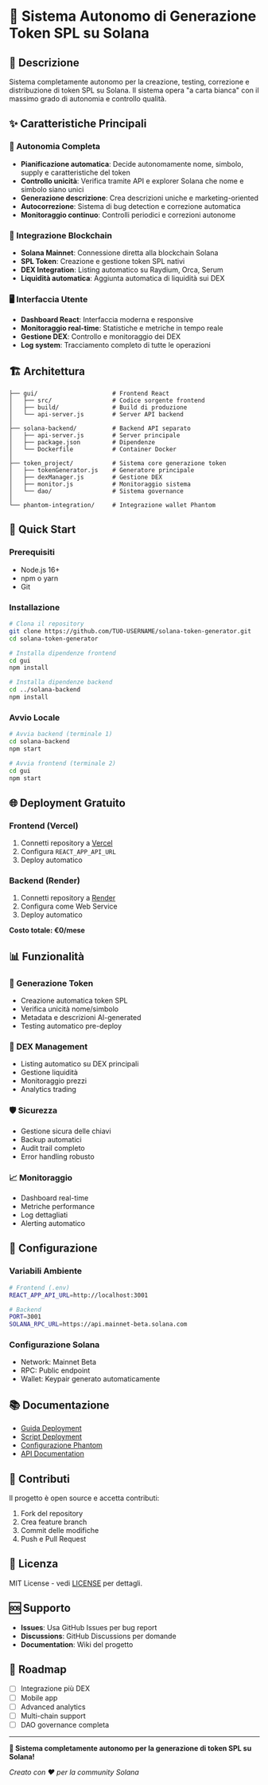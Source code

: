 # 🚀 Sistema Autonomo di Generazione Token SPL su Solana

## 🎯 Descrizione

Sistema completamente autonomo per la creazione, testing, correzione e distribuzione di token SPL su Solana. Il sistema opera "a carta bianca" con il massimo grado di autonomia e controllo qualità.

## ✨ Caratteristiche Principali

### 🤖 Autonomia Completa
- **Pianificazione automatica**: Decide autonomamente nome, simbolo, supply e caratteristiche del token
- **Controllo unicità**: Verifica tramite API e explorer Solana che nome e simbolo siano unici
- **Generazione descrizione**: Crea descrizioni uniche e marketing-oriented
- **Autocorrezione**: Sistema di bug detection e correzione automatica
- **Monitoraggio continuo**: Controlli periodici e correzioni autonome

### 🔗 Integrazione Blockchain
- **Solana Mainnet**: Connessione diretta alla blockchain Solana
- **SPL Token**: Creazione e gestione token SPL nativi
- **DEX Integration**: Listing automatico su Raydium, Orca, Serum
- **Liquidità automatica**: Aggiunta automatica di liquidità sui DEX

### 🖥️ Interfaccia Utente
- **Dashboard React**: Interfaccia moderna e responsive
- **Monitoraggio real-time**: Statistiche e metriche in tempo reale
- **Gestione DEX**: Controllo e monitoraggio dei DEX
- **Log system**: Tracciamento completo di tutte le operazioni

## 🏗️ Architettura

```
├── gui/                     # Frontend React
│   ├── src/                 # Codice sorgente frontend
│   ├── build/               # Build di produzione
│   └── api-server.js        # Server API backend
│
├── solana-backend/          # Backend API separato
│   ├── api-server.js        # Server principale
│   ├── package.json         # Dipendenze
│   └── Dockerfile           # Container Docker
│
├── token_project/           # Sistema core generazione token
│   ├── tokenGenerator.js    # Generatore principale
│   ├── dexManager.js        # Gestione DEX
│   ├── monitor.js           # Monitoraggio sistema
│   └── dao/                 # Sistema governance
│
└── phantom-integration/     # Integrazione wallet Phantom
```

## 🚀 Quick Start

### Prerequisiti
- Node.js 16+
- npm o yarn
- Git

### Installazione
```bash
# Clona il repository
git clone https://github.com/TUO-USERNAME/solana-token-generator.git
cd solana-token-generator

# Installa dipendenze frontend
cd gui
npm install

# Installa dipendenze backend
cd ../solana-backend
npm install
```

### Avvio Locale
```bash
# Avvia backend (terminale 1)
cd solana-backend
npm start

# Avvia frontend (terminale 2)
cd gui
npm start
```

## 🌐 Deployment Gratuito

### Frontend (Vercel)
1. Connetti repository a [Vercel](https://vercel.com)
2. Configura `REACT_APP_API_URL`
3. Deploy automatico

### Backend (Render)
1. Connetti repository a [Render](https://render.com)
2. Configura come Web Service
3. Deploy automatico

**Costo totale: €0/mese**

## 📊 Funzionalità

### 🎯 Generazione Token
- Creazione automatica token SPL
- Verifica unicità nome/simbolo
- Metadata e descrizioni AI-generated
- Testing automatico pre-deploy

### 🔄 DEX Management
- Listing automatico su DEX principali
- Gestione liquidità
- Monitoraggio prezzi
- Analytics trading

### 🛡️ Sicurezza
- Gestione sicura delle chiavi
- Backup automatici
- Audit trail completo
- Error handling robusto

### 📈 Monitoraggio
- Dashboard real-time
- Metriche performance
- Log dettagliati
- Alerting automatico

## 🔧 Configurazione

### Variabili Ambiente
```bash
# Frontend (.env)
REACT_APP_API_URL=http://localhost:3001

# Backend
PORT=3001
SOLANA_RPC_URL=https://api.mainnet-beta.solana.com
```

### Configurazione Solana
- Network: Mainnet Beta
- RPC: Public endpoint
- Wallet: Keypair generato automaticamente

## 📚 Documentazione

- [Guida Deployment](./DEPLOYMENT_SUMMARY.md)
- [Script Deployment](./gui/deploy.md)
- [Configurazione Phantom](./phantom-wallet-setup-guide.md)
- [API Documentation](./solana-backend/README.md)

## 🤝 Contributi

Il progetto è open source e accetta contributi:
1. Fork del repository
2. Crea feature branch
3. Commit delle modifiche
4. Push e Pull Request

## 📄 Licenza

MIT License - vedi [LICENSE](LICENSE) per dettagli.

## 🆘 Supporto

- **Issues**: Usa GitHub Issues per bug report
- **Discussions**: GitHub Discussions per domande
- **Documentation**: Wiki del progetto

## 🎉 Roadmap

- [ ] Integrazione più DEX
- [ ] Mobile app
- [ ] Advanced analytics
- [ ] Multi-chain support
- [ ] DAO governance completa

---

**🚀 Sistema completamente autonomo per la generazione di token SPL su Solana!**

*Creato con ❤️ per la community Solana*
